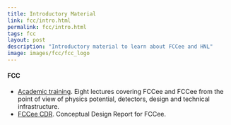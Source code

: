 ```yaml
---
title: Introductory Material
link: fcc/intro.html
permalink: fcc/intro.html
tags: fcc
layout: post
description: "Introductory material to learn about FCCee and HNL"
image: images/fcc/fcc_logo
---
```


#### FCC
- [Academic training](https://fcc.web.cern.ch/Pages/news/FCC-Academic-Training.aspx). Eight lectures covering FCCee and FCCee from the point of view of physics potential, detectors, design and technical infrastructure.
- [FCCee CDR](https://cds.cern.ch/record/2651299?ln=en). Conceptual Design Report for FCCee. 





